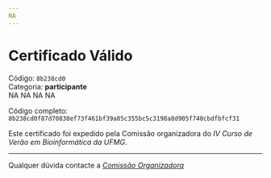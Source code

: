 ```yaml
---
NA
---
```


# Certificado Válido

Código: `8b238cd0`<br>
Categoria: **participante**<br>
NA
NA
NA
NA


Código completo: `8b238cd0f87d70838ef73f461bf39a85c355bc5c3198a8d905f740cbdfbfcf31`


Este certificado foi expedido pela Comissão organizadora do *IV Curso de Verão em Bioinformática da UFMG*.

----

Qualquer dúvida contacte a [_Comissão Organizadora_](<mailto:cursobioinfoufmg@gmail.com$subject=[Certificados]>)

